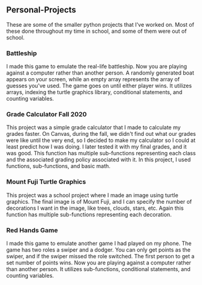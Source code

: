## Personal-Projects
These are some of the smaller python projects that I've worked on. Most of these done throughout my time in school, and some of them were out of school. 

### Battleship
I made this game to emulate the real-life battleship. Now you are playing against a computer rather than another person. A randomly generated boat appears on your screen, while an empty array represents the array of guesses you've used. The game goes on until either player wins. It utilizes arrays, indexing the turtle graphics library, conditional statements, and counting variables.

### Grade Calculator Fall 2020
This project was a simple grade calculator that I made to calculate my grades faster. On Canvas, during the fall, we didn't find out what our grades were like until the very end, so I decided to make my calculator so I could at least predict how I was doing. I later tested it with my final grades, and it was good. This function has multiple sub-functions representing each class and the associated grading policy associated with it. In this project, I used functions, sub-functions, and basic math.

### Mount Fuji Turtle Graphics
This project was a school project where I made an image using turtle graphics. The final image is of Mount Fuji, and I can specify the number of decorations I want in the image, like trees, clouds, stars, etc. Again this function has multiple sub-functions representing each decoration.

### Red Hands Game
I made this game to emulate another game I had played on my phone. The game has two roles a swiper and a dodger. You can only get points as the swiper, and if the swiper missed the role switched. The first person to get a set number of points wins. Now you are playing against a computer rather than another person. It utilizes sub-functions, conditional statements, and counting variables.

